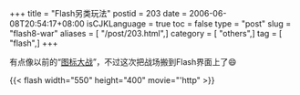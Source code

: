 +++
title = "Flash另类玩法"
postid = 203
date = 2006-06-08T20:54:17+08:00
isCJKLanguage = true
toc = false
type = "post"
slug = "flash8-war"
aliases = [ "/post/203.html",]
category = [ "others",]
tag = [ "flash",]
+++


有点像以前的“[图标大战](http://flash.haha365.com/flash_34/20050415093955.htm)”，不过这次把战场搬到Flash界面上了:smile:  

{{< flash width="550" height="400" movie="'http" >}}

